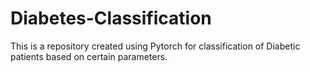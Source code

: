 # Diabetes-Classification
This is a repository created using Pytorch for classification of Diabetic patients based on certain parameters. 

